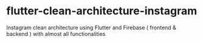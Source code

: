 # flutter-clean-architecture-instagram

Instagram clean architecture using Flutter and Firebase ( frontend & backend ) with almost all functionalities